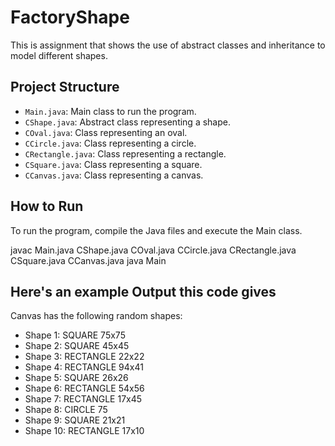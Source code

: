 # FactoryShape

This is assignment that shows the use of abstract classes and inheritance to model different shapes.

## Project Structure

- `Main.java`: Main class to run the program.
- `CShape.java`: Abstract class representing a shape.
- `COval.java`: Class representing an oval.
- `CCircle.java`: Class representing a circle.
- `CRectangle.java`: Class representing a rectangle.
- `CSquare.java`: Class representing a square.
- `CCanvas.java`: Class representing a canvas.

## How to Run

To run the program, compile the Java files and execute the Main class.

javac Main.java CShape.java COval.java CCircle.java CRectangle.java CSquare.java CCanvas.java
java Main

## Here's an example Output this code gives

Canvas has the following random shapes:
- Shape 1: SQUARE 75x75
- Shape 2: SQUARE 45x45
- Shape 3: RECTANGLE 22x22
- Shape 4: RECTANGLE 94x41
- Shape 5: SQUARE 26x26
- Shape 6: RECTANGLE 54x56
- Shape 7: RECTANGLE 17x45
- Shape 8: CIRCLE 75
- Shape 9: SQUARE 21x21
- Shape 10: RECTANGLE 17x10
